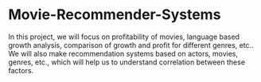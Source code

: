 # Movie-Recommender-Systems
In this project, we will focus on profitability of movies, language based growth analysis, comparison  of growth and profit for different genres, etc..  We will also make recommendation systems based on actors, movies, genres, etc., which will help  us to understand correlation between these factors.
